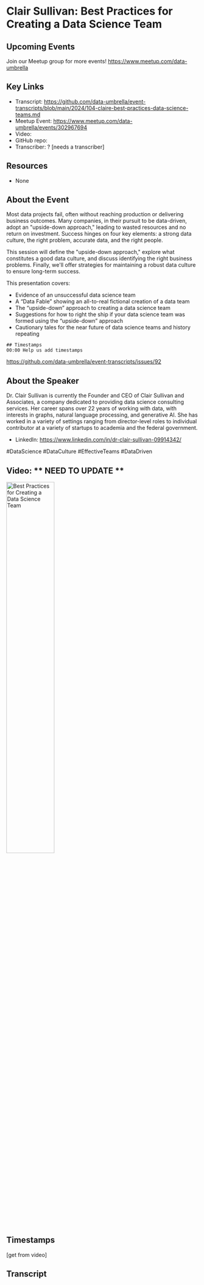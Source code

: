 # Clair Sullivan:  Best Practices for Creating a Data Science Team

## Upcoming Events
Join our Meetup group for more events!
https://www.meetup.com/data-umbrella

## Key Links
- Transcript: https://github.com/data-umbrella/event-transcripts/blob/main/2024/104-claire-best-practices-data-science-teams.md
- Meetup Event: https://www.meetup.com/data-umbrella/events/302967694
- Video: 
- GitHub repo:  
- Transcriber:  ? [needs a transcriber]

## Resources
- None

## About the Event
Most data projects fail, often without reaching production or delivering business outcomes. Many companies, in their pursuit to be data-driven, adopt an "upside-down approach," leading to wasted resources and no return on investment. Success hinges on four key elements: a strong data culture, the right problem, accurate data, and the right people.

This session will define the "upside-down approach," explore what constitutes a good data culture, and discuss identifying the right business problems. Finally, we'll offer strategies for maintaining a robust data culture to ensure long-term success.

This presentation covers:

- Evidence of an unsuccessful data science team
- A “Data Fable” showing an all-to-real fictional creation of a data team
- The “upside-down” approach to creating a data science team
- Suggestions for how to right the ship if your data science team was formed using the “upside-down” approach
- Cautionary tales for the near future of data science teams and history repeating
```
## Timestamps
00:00 Help us add timestamps
```
https://github.com/data-umbrella/event-transcripts/issues/92


## About the Speaker
Dr. Clair Sullivan is currently the Founder and CEO of Clair Sullivan and Associates, a company dedicated to providing data science consulting services. Her career spans over 22 years of working with data, with interests in graphs, natural language processing, and generative AI. She has worked in a variety of settings ranging from director-level roles to individual contributor at a variety of startups to academia and the federal government.

- LinkedIn: https://www.linkedin.com/in/dr-clair-sullivan-09914342/

#DataScience #DataCulture #EffectiveTeams #DataDriven

## Video:  ** NEED TO UPDATE **
<a href="http://www.youtube.com/watch?feature=player_embedded&v=viDbhwmZSew" target="_blank"><img src="http://img.youtube.com/vi/viDbhwmZSew/0.jpg"
alt="Best Practices for Creating a Data Science Team" width="50%" /></a>

## Timestamps
[get from video]

## Transcript
